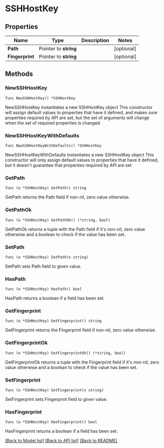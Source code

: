 # SSHHostKey

## Properties

Name | Type | Description | Notes
------------ | ------------- | ------------- | -------------
**Path** | Pointer to **string** |  | [optional] 
**Fingerprint** | Pointer to **string** |  | [optional] 

## Methods

### NewSSHHostKey

`func NewSSHHostKey() *SSHHostKey`

NewSSHHostKey instantiates a new SSHHostKey object
This constructor will assign default values to properties that have it defined,
and makes sure properties required by API are set, but the set of arguments
will change when the set of required properties is changed

### NewSSHHostKeyWithDefaults

`func NewSSHHostKeyWithDefaults() *SSHHostKey`

NewSSHHostKeyWithDefaults instantiates a new SSHHostKey object
This constructor will only assign default values to properties that have it defined,
but it doesn't guarantee that properties required by API are set

### GetPath

`func (o *SSHHostKey) GetPath() string`

GetPath returns the Path field if non-nil, zero value otherwise.

### GetPathOk

`func (o *SSHHostKey) GetPathOk() (*string, bool)`

GetPathOk returns a tuple with the Path field if it's non-nil, zero value otherwise
and a boolean to check if the value has been set.

### SetPath

`func (o *SSHHostKey) SetPath(v string)`

SetPath sets Path field to given value.

### HasPath

`func (o *SSHHostKey) HasPath() bool`

HasPath returns a boolean if a field has been set.

### GetFingerprint

`func (o *SSHHostKey) GetFingerprint() string`

GetFingerprint returns the Fingerprint field if non-nil, zero value otherwise.

### GetFingerprintOk

`func (o *SSHHostKey) GetFingerprintOk() (*string, bool)`

GetFingerprintOk returns a tuple with the Fingerprint field if it's non-nil, zero value otherwise
and a boolean to check if the value has been set.

### SetFingerprint

`func (o *SSHHostKey) SetFingerprint(v string)`

SetFingerprint sets Fingerprint field to given value.

### HasFingerprint

`func (o *SSHHostKey) HasFingerprint() bool`

HasFingerprint returns a boolean if a field has been set.


[[Back to Model list]](../README.md#documentation-for-models) [[Back to API list]](../README.md#documentation-for-api-endpoints) [[Back to README]](../README.md)



